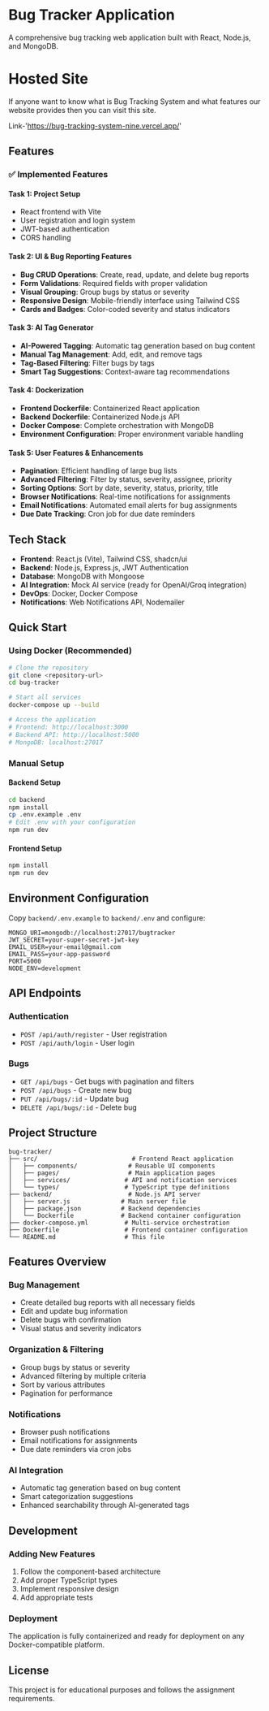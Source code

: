 
# Bug Tracker Application

A comprehensive bug tracking web application built with React, Node.js, and MongoDB.

# Hosted Site
If anyone want to know what is Bug Tracking System and what features our website provides then you can visit this site.

Link-'https://bug-tracking-system-nine.vercel.app/'

## Features

### ✅ Implemented Features

#### Task 1: Project Setup
- React frontend with Vite
- User registration and login system
- JWT-based authentication
- CORS handling

#### Task 2: UI & Bug Reporting Features
- **Bug CRUD Operations**: Create, read, update, and delete bug reports
- **Form Validations**: Required fields with proper validation
- **Visual Grouping**: Group bugs by status or severity
- **Responsive Design**: Mobile-friendly interface using Tailwind CSS
- **Cards and Badges**: Color-coded severity and status indicators

#### Task 3: AI Tag Generator
- **AI-Powered Tagging**: Automatic tag generation based on bug content
- **Manual Tag Management**: Add, edit, and remove tags
- **Tag-Based Filtering**: Filter bugs by tags
- **Smart Tag Suggestions**: Context-aware tag recommendations

#### Task 4: Dockerization
- **Frontend Dockerfile**: Containerized React application
- **Backend Dockerfile**: Containerized Node.js API
- **Docker Compose**: Complete orchestration with MongoDB
- **Environment Configuration**: Proper environment variable handling

#### Task 5: User Features & Enhancements
- **Pagination**: Efficient handling of large bug lists
- **Advanced Filtering**: Filter by status, severity, assignee, priority
- **Sorting Options**: Sort by date, severity, status, priority, title
- **Browser Notifications**: Real-time notifications for assignments
- **Email Notifications**: Automated email alerts for bug assignments
- **Due Date Tracking**: Cron job for due date reminders

## Tech Stack

- **Frontend**: React.js (Vite), Tailwind CSS, shadcn/ui
- **Backend**: Node.js, Express.js, JWT Authentication
- **Database**: MongoDB with Mongoose
- **AI Integration**: Mock AI service (ready for OpenAI/Groq integration)
- **DevOps**: Docker, Docker Compose
- **Notifications**: Web Notifications API, Nodemailer

## Quick Start

### Using Docker (Recommended)

```bash
# Clone the repository
git clone <repository-url>
cd bug-tracker

# Start all services
docker-compose up --build

# Access the application
# Frontend: http://localhost:3000
# Backend API: http://localhost:5000
# MongoDB: localhost:27017
```

### Manual Setup

#### Backend Setup
```bash
cd backend
npm install
cp .env.example .env
# Edit .env with your configuration
npm run dev
```

#### Frontend Setup
```bash
npm install
npm run dev
```

## Environment Configuration

Copy `backend/.env.example` to `backend/.env` and configure:

```env
MONGO_URI=mongodb://localhost:27017/bugtracker
JWT_SECRET=your-super-secret-jwt-key
EMAIL_USER=your-email@gmail.com
EMAIL_PASS=your-app-password
PORT=5000
NODE_ENV=development
```

## API Endpoints

### Authentication
- `POST /api/auth/register` - User registration
- `POST /api/auth/login` - User login

### Bugs
- `GET /api/bugs` - Get bugs with pagination and filters
- `POST /api/bugs` - Create new bug
- `PUT /api/bugs/:id` - Update bug
- `DELETE /api/bugs/:id` - Delete bug

## Project Structure

```
bug-tracker/
├── src/                          # Frontend React application
│   ├── components/              # Reusable UI components
│   ├── pages/                   # Main application pages
│   ├── services/               # API and notification services
│   └── types/                  # TypeScript type definitions
├── backend/                     # Node.js API server
│   ├── server.js              # Main server file
│   ├── package.json           # Backend dependencies
│   └── Dockerfile             # Backend container configuration
├── docker-compose.yml          # Multi-service orchestration
├── Dockerfile                  # Frontend container configuration
└── README.md                   # This file
```

## Features Overview

### Bug Management
- Create detailed bug reports with all necessary fields
- Edit and update bug information
- Delete bugs with confirmation
- Visual status and severity indicators

### Organization & Filtering
- Group bugs by status or severity
- Advanced filtering by multiple criteria
- Sort by various attributes
- Pagination for performance

### Notifications
- Browser push notifications
- Email notifications for assignments
- Due date reminders via cron jobs

### AI Integration
- Automatic tag generation based on bug content
- Smart categorization suggestions
- Enhanced searchability through AI-generated tags

## Development

### Adding New Features
1. Follow the component-based architecture
2. Add proper TypeScript types
3. Implement responsive design
4. Add appropriate tests

### Deployment
The application is fully containerized and ready for deployment on any Docker-compatible platform.

## License

This project is for educational purposes and follows the assignment requirements.
